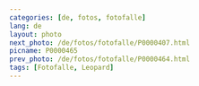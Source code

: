 ```yaml
---
categories: [de, fotos, fotofalle]
lang: de
layout: photo
next_photo: /de/fotos/fotofalle/P0000407.html
picname: P0000465
prev_photo: /de/fotos/fotofalle/P0000464.html
tags: [Fotofalle, Leopard]
---
```

